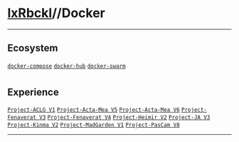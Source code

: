 # [lxRbckl](https://github.com/lxRbckl/lxRbckl/tree/main)//Docker

---
## Ecosystem
[`docker-compose`](https://github.com/lxRbckl/lxRbckl/tree/main/Docker/docker-compose/README.md) [`docker-hub`](https://github.com/lxRbckl/lxRbckl/tree/main/Docker/docker-hub/README.md) [`docker-swarm`](https://github.com/lxRbckl/lxRbckl/tree/main/Docker/docker-swarm/README.md)

# 

## Experience
[`Project-ACLG V1`](https://github.com/lxRbckl/Project-ACLG/blob/V1/README.md) [`Project-Acta-Mea V5`](https://github.com/lxRbckl/Project-Acta-Mea/blob/V5/README.md) [`Project-Acta-Mea V6`](https://github.com/lxRbckl/Project-Acta-Mea/blob/V6/README.md) [`Project-Fenaverat V3`](https://github.com/lxRbckl/Project-Fenaverat/blob/V3/README.md) [`Project-Fenaverat V4`](https://github.com/lxRbckl/Project-Fenaverat/blob/V4/README.md) [`Project-Heimir V2`](https://github.com/lxRbckl/Project-Heimir/blob/V2/README.md) [`Project-JA V3`](https://github.com/lxRbckl/Project-JA/blob/V3/README.md) [`Project-Kinma V2`](https://github.com/lxRbckl/Project-Kinma/blob/V2/README.md) [`Project-MadGarden V1`](https://github.com/lxRbckl/Project-MadGarden/blob/V1/README.md) [`Project-PasCam V8`](https://github.com/lxRbckl/Project-PasCam/blob/V8/README.md)

---
